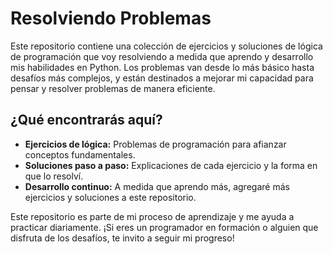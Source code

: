 # Resolviendo Problemas

Este repositorio contiene una colección de ejercicios y soluciones de lógica de programación que voy resolviendo a medida que aprendo y desarrollo mis habilidades en Python. Los problemas van desde lo más básico hasta desafíos más complejos, y están destinados a mejorar mi capacidad para pensar y resolver problemas de manera eficiente.

## ¿Qué encontrarás aquí?
- **Ejercicios de lógica:** Problemas de programación para afianzar conceptos fundamentales.
- **Soluciones paso a paso:** Explicaciones de cada ejercicio y la forma en que lo resolví.
- **Desarrollo continuo:** A medida que aprendo más, agregaré más ejercicios y soluciones a este repositorio.

Este repositorio es parte de mi proceso de aprendizaje y me ayuda a practicar diariamente. ¡Si eres un programador en formación o alguien que disfruta de los desafíos, te invito a seguir mi progreso!
